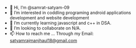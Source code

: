 - 👋 Hi, I’m @samrat-satyam-09
- 👀 I’m interested in coddling programing android applications development and website development 
- 🌱 I’m currently learning javascript and c++ in DSA.
- 💞️ I’m looking to collaborate on N/A.
- 📫 How to reach me ... Through my Email: satyamrajmanjhaul18@gmail.com

<!---
samrat-satyam-09/samrat-satyam-09 is a ✨ special ✨ repository because its `README.md` (this file) appears on your GitHub profile.
You can click the Preview link to take a look at your changes.
--->
